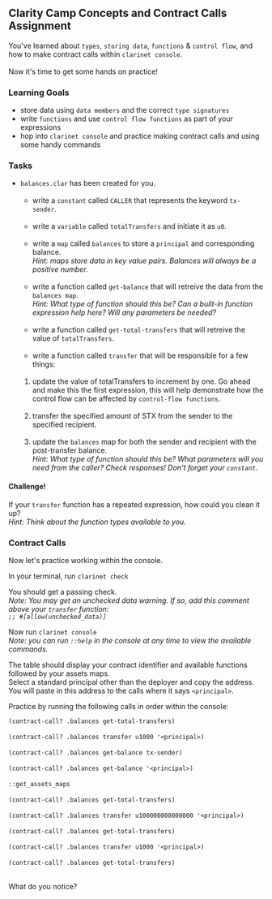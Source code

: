 ## Clarity Camp Concepts and Contract Calls Assignment

You've learned about `types`, `storing data`, `functions` & `control flow`, and how to make contract calls within `clarinet console`. <br><br>
Now it's time to get some hands on practice!

### Learning Goals

- store data using `data members` and the correct `type signatures`
- write `functions` and use `control flow functions` as part of your expressions
- hop into `clarinet console` and practice making contract calls and using some handy commands

### Tasks

- `balances.clar` has been created for you.<br><br>
  - write a `constant` called `CALLER` that represents the keyword `tx-sender`.<br><br>
  - write a `variable` called `totalTransfers` and initiate it as `u0`.<br><br>
  - write a `map` called `balances` to store a `principal` and corresponding balance.<br>
  *Hint: maps store data in key value pairs. Balances will always be a positive number.*<br><br>
  - write a function called `get-balance` that will retreive the data from the `balances map`. <br>
  *Hint: What type of function should this be? Can a built-in function expression help here? Will any parameters be needed?*<br><br>
  - write a function called `get-total-transfers` that will retreive the value of `totalTransfers`.<br><br>
  - write a function called `transfer` that will be responsible for a few things:<br><br>
  1. update the value of totalTransfers to increment by one. Go ahead and make this the first expression, this will help demonstrate how the control flow can be affected by `control-flow functions`.<br><br>
  2. transfer the specified amount of STX from the sender to the specified recipient.<br><br>
  3. update the `balances` map for both the sender and recipient with the post-transfer balance.<br>
  *Hint: What type of function should this be? What parameters will you need from the caller? Check responses! Don't forget your `constant`.*
  
#### Challenge!

If your `transfer` function has a repeated expression, how could you clean it up?<br>
*Hint: Think about the function types available to you.*

### Contract Calls

Now let's practice working within the console.

In your terminal, run `clarinet check`

You should get a passing check.<br>
*Note: You may get an unchecked data warning. If so, add this comment above your `transfer` function: <br>
`;; #[allow(unchecked_data)]`*

Now run `clarinet console`<br>
*Note: you can run `::help` in the console at any time to view the available commands.*

The table should display your contract identifier and available functions followed by your assets maps.<br>
Select a standard principal other than the deployer and copy the address. You will paste in this address to the calls where it says `<principal>`.

Practice by running the following calls in order within the console:

`(contract-call? .balances get-total-transfers)`<br><br>
`(contract-call? .balances transfer u1000 '<principal>)`<br><br>
`(contract-call? .balances get-balance tx-sender)`<br><br>
`(contract-call? .balances get-balance '<principal>)`<br><br>
`::get_assets_maps`<br><br>
`(contract-call? .balances get-total-transfers)`<br><br>
`(contract-call? .balances transfer u100000000000000 '<principal>)`<br><br>
`(contract-call? .balances get-total-transfers)`<br><br>
`(contract-call? .balances transfer u1000 '<principal>)`<br><br>
`(contract-call? .balances get-total-transfers)`<br><br>

What do you notice?
